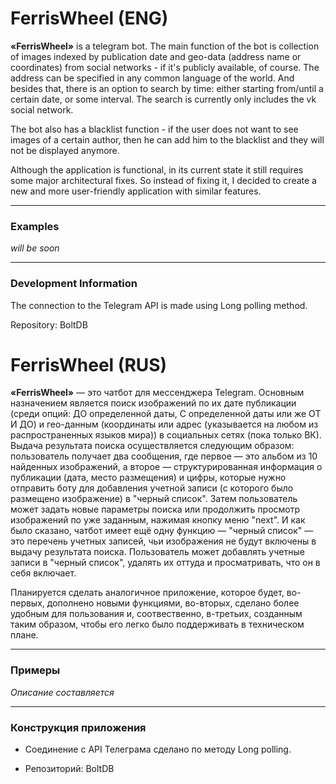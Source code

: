 # FerrisWheel (ENG)

**«FerrisWheel»** is a telegram bot. The main function of the bot is collection of images indexed by publication date and geo-data (address name or coordinates) from social networks - if it's publicly available, of course. 
The address can be specified in any common language of the world. And besides that, there is an option to search by time: either starting from/until a certain date, or some interval.
The search is currently only includes the vk social network.

The bot also has a blacklist function - if the user does not want to see images of a certain author, then he can add him to the blacklist and they will not be displayed anymore.

Although the application is functional, in its current state it still requires some major architectural fixes. So instead of fixing it, I decided to create a new and more user-friendly application with similar features.

____
### Examples

*will be soon*
____
### Development Information

The connection to the Telegram API is made using Long polling method.

Repository: BoltDB

# FerrisWheel (RUS)

**«FerrisWheel»** — это чатбот для мессенджера Telegram. Основным назначением является поиск изображений по их дате публикации (среди опций: ДО определенной даты, С определенной даты или же ОТ И ДО) и гео-данным (координаты или адрес (указывается на любом из распространенных языков мира)) в социальных сетях (пока только ВК). Выдача результата поиска осуществляется следующим образом: пользователь получает два сообщения, где первое — это альбом из 10 найденных изображений, а второе — структурированная информация о публикации (дата, место размещения) и цифры, которые нужно отправить боту для добавления учетной записи (с которого было размещено изображение) в "черный список". Затем пользователь может задать новые параметры поиска или продолжить просмотр изображений по уже заданным, нажимая кнопку меню "next". И как было сказано, чатбот имеет ещё одну функцию — "черный список" — это перечень учетных записей, чьи изображения не будут включены в выдачу результата поиска. Пользователь может добавлять учетные записи в "черный список", удалять их оттуда и просматривать, что он в себя включает. 

Планируется сделать аналогичное приложение, которое будет, во-первых, дополнено новыми функциями, во-вторых, сделано более удобным для пользования и, соотвественно, в-третьих, созданным таким образом, чтобы его легко было поддерживать в техническом плане. 
___
### Примеры

*Описание составляется*

___
### Конструкция приложения

* Соединение с API Телеграма сделано по методу Long polling.

* Репозиторий: BoltDB
